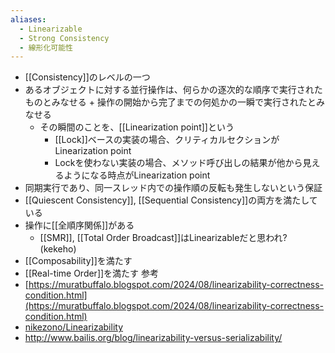 ```yaml
---
aliases:
  - Linearizable
  - Strong Consistency
  - 線形化可能性
---
```

- [[Consistency]]のレベルの一つ
- あるオブジェクトに対する並行操作は、何らかの逐次的な順序で実行されたものとみなせる + 操作の開始から完了までの何処かの一瞬で実行されたとみなせる
	- その瞬間のことを、[[Linearization point]]という
		- [[Lock]]ベースの実装の場合、クリティカルセクションがLinearization point
		- Lockを使わない実装の場合、メソッド呼び出しの結果が他から見えるようになる時点がLinearization point
- 同期実行であり、同一スレッド内での操作順の反転も発生しないという保証
- [[Quiescent Consistency]], [[Sequential Consistency]]の両方を満たしている
- 操作に[[全順序関係]]がある
	- [[SMR]], [[Total Order Broadcast]]はLinearizableだと思われ? (kekeho)
- [[Composability]]を満たす
- [[Real-time Order]]を満たす
参考
- [https://muratbuffalo.blogspot.com/2024/08/linearizability-correctness-condition.html](https://muratbuffalo.blogspot.com/2024/08/linearizability-correctness-condition.html)
- [nikezono/Linearizability](https://scrapbox.io/nikezono/Linearizability)
- http://www.bailis.org/blog/linearizability-versus-serializability/
